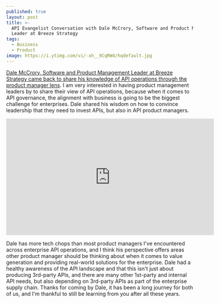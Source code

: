 ```yaml
---
published: true
layout: post
title: >-
  API Evangelist Conversation with Dale McCrory, Software and Product Management
  Leader at Breeze Strategy
tags:
  - Business
  - Product
image: https://i.ytimg.com/vi/-xh__9CqRW4/hqdefault.jpg
---
```

[Dale McCrory, Software and Product Management Leader at Breeze Strategy came back to share his knowledge of API operations through the product manager lens](https://conversations.apievangelist.com/sessions/2024-09-18-dale-mccrory-breeze-strategy.html). I am very interested in having product management leaders by to share their view of API operations, because when it comes to API governance, the alignment with business is going to be the biggest challenge for enterprises. Dale shared his wisdom on how to convince leadership that they need to invest APIs, but also in API product managers.

<center><iframe width="560" height="315" src="https://www.youtube.com/embed/-xh__9CqRW4?si=UAKYqom4kzy_cfjh" title="YouTube video player" frameborder="0" allow="accelerometer; autoplay; clipboard-write; encrypted-media; gyroscope; picture-in-picture; web-share" referrerpolicy="strict-origin-when-cross-origin" allowfullscreen></iframe></center>

Dale has more tech chops than most product managers I've encountered across enterprise API operations, and I think his perspective offers areas other product manager should be thinking about when it comes to value generation and providing real-world solutions for the enterprise. Dale had a healthy awareness of the API landscape and that this isn't just about producing 3rd-party APIs, and there are many other 1st-party and internal API needs, but also depending on 3rd-party APIs as part of the enterprise supply chain. Thanks for coming by Dale, it has been a long journey for both of us, and I'm thankful to still be learning from you after all these years.